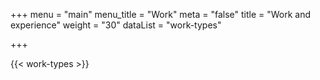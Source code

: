 +++
menu = "main"
menu_title = "Work"
meta = "false"
title = "Work and experience"
weight = "30"
dataList = "work-types"

+++

{{< work-types >}}
